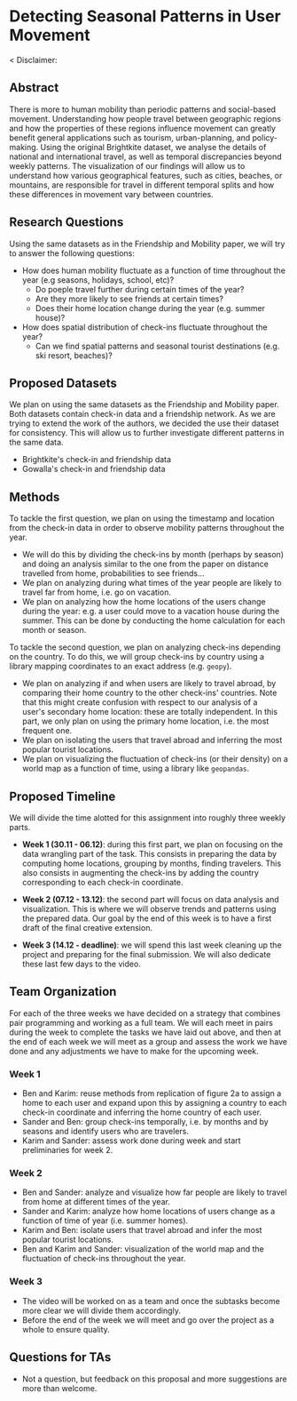 # Detecting Seasonal Patterns in User Movement  

< Disclaimer:

## Abstract 

There is more to human mobility than periodic patterns and social-based movement. Understanding how people travel between geographic regions and how the properties of these regions influence movement can greatly benefit general applications such as tourism, urban-planning, and policy-making. Using the original Brightkite dataset, we analyse the details of national and international travel, as well as temporal discrepancies beyond weekly patterns. The visualization of our findings will allow us to understand how various geographical features, such as cities, beaches, or mountains, are responsible for travel in different temporal splits and how these differences in movement vary between countries. 

## Research Questions

Using the same datasets as in the Friendship and Mobility paper, we will try to answer the following questions:
- How does human mobility fluctuate as a function of time throughout the year (e.g seasons, holidays, school, etc)?
  - Do poeple travel further during certain times of the year?
  - Are they more likely to see friends at certain times?
  - Does their home location change during the year (e.g. summer house)?
- How does spatial distribution of check-ins fluctuate throughout the year?
  - Can we find spatial patterns and seasonal tourist destinations (e.g. ski resort, beaches)?

## Proposed Datasets

We plan on using the same datasets as the Friendship and Mobility paper. Both datasets contain check-in data and a friendship network. As we are trying to extend the work of the authors, we decided the use their dataset for consistency. This will allow us to further investigate different patterns in the same data. 
- Brightkite's check-in and friendship data
- Gowalla's check-in and friendship data

## Methods

To tackle the first question, we plan on using the timestamp and location from the check-in data in order to observe mobility patterns throughout the year.
- We will do this by dividing the check-ins by month (perhaps by season) and doing an analysis similar to the one from the paper on distance travelled from home, probabilities to see friends... 
- We plan on analyzing during what times of the year people are likely to travel far from home, i.e. go on vacation. 
- We plan on analyzing how the home locations of the users change during the year: e.g. a user could move to a vacation house during the summer. This can be done by conducting the home calculation for each month or season.  

To tackle the second question, we plan on analyzing check-ins depending on the country. To do this, we will group check-ins by country using a library mapping coordinates to an exact address (e.g. `geopy`). 
- We plan on analyzing if and when users are likely to travel abroad, by comparing their home country to the other check-ins' countries. Note that this might create confusion with respect to our analysis of a user's secondary home location: these are totally independent. In this part, we only plan on using the primary home location, i.e. the most frequent one. 
- We plan on isolating the users that travel abroad and inferring the most popular tourist locations. 
- We plan on visualizing the fluctuation of check-ins (or their density) on a world map as a function of time, using a library like `geopandas`. 

## Proposed Timeline

We will divide the time alotted for this assignment into roughly three weekly parts. 

- **Week 1 (30.11 - 06.12)**: during this first part, we plan on focusing on the data wrangling part of the task. This consists in preparing the data by computing home locations, grouping by months, finding travelers. This also consists in augmenting the check-ins by adding the country corresponding to each check-in coordinate.

- **Week 2 (07.12 - 13.12)**: the second part will focus on data analysis and visualization. This is where we will observe trends and patterns using the prepared data. Our goal by the end of this week is to have a first draft of the final creative extension. 

- **Week 3 (14.12 - deadline)**: we will spend this last week cleaning up the project and preparing for the final submission. We will also dedicate these last few days to the video.

## Team Organization

For each of the three weeks we have decided on a strategy that combines pair programming and working as a full team. We will each meet in pairs during the week to complete the tasks we have laid out above, and then at the end of each week we will meet as a group and assess the work we have done and any adjustments we have to make for the upcoming week.

### Week 1

- Ben and Karim: reuse methods from replication of figure 2a to assign a home to each user and expand upon this by assigning a country to each check-in coordinate and inferring the home country of each user.
- Sander and Ben: group check-ins temporally, i.e. by months and by seasons and identify users who are travelers.
- Karim and Sander: assess work done during week and start preliminaries for week 2.

### Week 2

- Ben and Sander: analyze and visualize how far people are likely to travel from home at different times of the year. 
- Sander and Karim: analyze how home locations of users change as a function of time of year (i.e. summer homes).
- Karim and Ben: isolate users that travel abroad and infer the most popular tourist locations.
- Ben and Karim and Sander: visualization of the world map and the fluctuation of check-ins throughout the year.

### Week 3

- The video will be worked on as a team and once the subtasks become more clear we will divide them accordingly.
- Before the end of the week we will meet and go over the project as a whole to ensure quality.

## Questions for TAs 

- Not a question, but feedback on this proposal and more suggestions are more than welcome.


